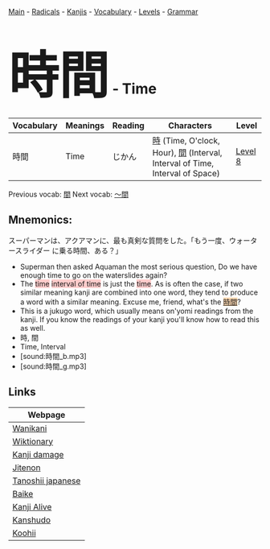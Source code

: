 <style> bigfont {font-size: 100px}</style>
[Main](../README.md) -
[Radicals](../radicals.md) -
[Kanjis](../kanjis.md) -
[Vocabulary](../vocabulary.md) -
[Levels](../levels.md) -
[Grammar](../grammar.md)
# <bigfont> 時間</bigfont> - Time 

| Vocabulary | Meanings | Reading | Characters | Level |
| --- | --- | --- | --- | --- |
| 時間 | Time | じかん |  [時](../kanjis/時.md) (Time, O'clock, Hour), [間](../kanjis/間.md) (Interval, Interval of Time, Interval of Space) | [Level 8](../levels/wk_level8.md) |

Previous vocab: [間](間.md) Next vocab: [〜間](〜間.md) 

## Mnemonics:
スーパーマンは、アクアマンに、最も真剣な質問をした。「もう一度、ウォータースライダー に乗る時間、ある？」
* Superman then asked Aquaman the most serious question, Do we have enough time to go on the waterslides again?
* The <span style="background-color:#ffcccb"> time</span> <span style="background-color:#ffcccb"> interval of time</span> is just the <span style="background-color:#ffcccb"> time</span>. As is often the case, if two similar meaning kanji are combined into one word, they tend to produce a word with a similar meaning. Excuse me, friend, what's the <span style="background-color:#fed8b1"> [時間](https://jisho.org/search/時間)</span>?
* This is a jukugo word, which usually means on'yomi readings from the kanji. If you know the readings of your kanji you'll know how to read this as well.
* 時, 間
* Time, Interval
* [sound:時間_b.mp3]
* [sound:時間_g.mp3]


## Links 

| Webpage |
| --- |
| [Wanikani          ](https://www.wanikani.com/kanji/時間) |
| [Wiktionary        ](https://en.wiktionary.org/wiki/時間) |
| [Kanji damage      ](http://www.kanjidamage.com/kanji/search?utf8=✓&q=時間) |
| [Jitenon           ](https://jitenon.com/kanji/時間) |
| [Tanoshii japanese ](https://www.tanoshiijapanese.com/dictionary/kanji.cfm?k=時間) |
| [Baike             ](https://baike.baidu.com/item/時間) |
| [Kanji Alive       ](https://app.kanjialive.com/時間) |
| [Kanshudo          ](https://www.kanshudo.com/searchmn?q=時間) |
| [Koohii            ](https://kanji.koohii.com/study/kanji/時間) |

